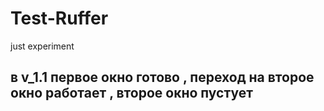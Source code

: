# Test-Ruffer
just experiment
## в v_1.1 первое окно готово , переход на второе окно работает , второе окно пустует
